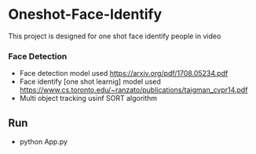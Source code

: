 # Oneshot-Face-Identify
This project is designed for one shot face identify people in video

### Face Detection 
 - Face detection model used https://arxiv.org/pdf/1708.05234.pdf
 - Face identify [one shot learnig] model used https://www.cs.toronto.edu/~ranzato/publications/taigman_cvpr14.pdf
 - Multi object tracking usinf SORT algorithm
 
 ## Run 
  - python App.py
